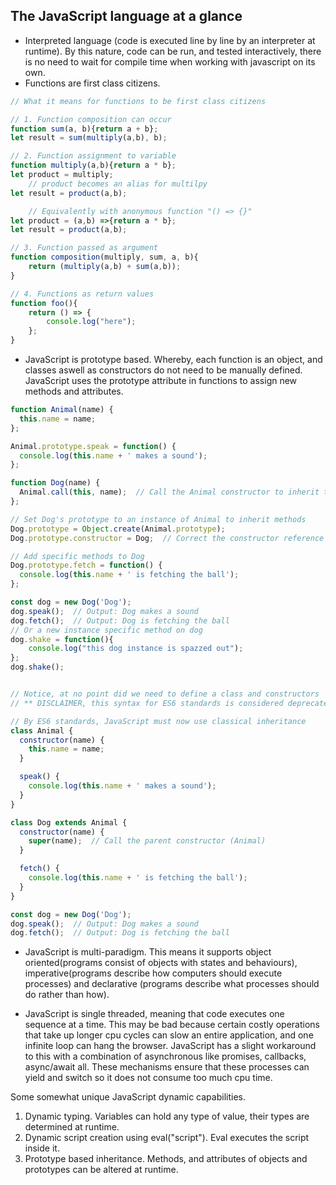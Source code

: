 ## The JavaScript language at a glance

- Interpreted language (code is executed line by line by an interpreter at runtime). By this nature, code can be run, and tested interactively, there is no need to wait for compile time when working with javascript on its own.
- Functions are first class citizens.

```javascript
// What it means for functions to be first class citizens

// 1. Function composition can occur
function sum(a, b){return a + b};
let result = sum(multiply(a,b), b);

// 2. Function assignment to variable
function multiply(a,b){return a * b};
let product = multiply;
    // product becomes an alias for multilpy
let result = product(a,b);  

    // Equivalently with anonymous function "() => {}"
let product = (a,b) =>{return a * b};
let result = product(a,b);

// 3. Function passed as argument
function composition(multiply, sum, a, b){
    return (multiply(a,b) + sum(a,b));
}

// 4. Functions as return values
function foo(){
    return () => {
        console.log("here");
    };
}
```

- JavaScript is prototype based. Whereby, each function is an object, and classes aswell as constructors do not need to be manually defined. JavaScript uses the prototype attribute in functions to assign new methods and attributes.

```javascript
function Animal(name) {
  this.name = name;
};

Animal.prototype.speak = function() {
  console.log(this.name + ' makes a sound');
};

function Dog(name) {
  Animal.call(this, name);  // Call the Animal constructor to inherit the 'name'
};

// Set Dog's prototype to an instance of Animal to inherit methods
Dog.prototype = Object.create(Animal.prototype);
Dog.prototype.constructor = Dog;  // Correct the constructor reference

// Add specific methods to Dog
Dog.prototype.fetch = function() {
  console.log(this.name + ' is fetching the ball');
};

const dog = new Dog('Dog');
dog.speak();  // Output: Dog makes a sound
dog.fetch();  // Output: Dog is fetching the ball
// Or a new instance specific method on dog
dog.shake = function(){
    console.log("this dog instance is spazzed out");
};
dog.shake();


// Notice, at no point did we need to define a class and constructors
// ** DISCLAIMER, this syntax for ES6 standards is considered deprecated.

// By ES6 standards, JavaScript must now use classical inheritance
class Animal {
  constructor(name) {
    this.name = name;
  }

  speak() {
    console.log(this.name + ' makes a sound');
  }
}

class Dog extends Animal {
  constructor(name) {
    super(name);  // Call the parent constructor (Animal)
  }

  fetch() {
    console.log(this.name + ' is fetching the ball');
  }
}

const dog = new Dog('Dog');
dog.speak();  // Output: Dog makes a sound
dog.fetch();  // Output: Dog is fetching the ball


```

- JavaScript is multi-paradigm. This means it supports object oriented(programs consist of objects with states and behaviours), imperative(programs describe how computers should execute processes) and declarative (programs describe what processes should do rather than how).

- JavaScript is single threaded, meaning that code executes one sequence at a time. This may be bad because certain costly operations that take up longer cpu cycles can slow an entire application, and one infinite loop can hang the browser. JavaScript has a slight workaround to this with a combination of asynchronous like promises, callbacks, async/await all. These mechanisms ensure that these processes can yield and switch so it does not consume too much cpu time.

Some somewhat unique JavaScript dynamic capabilities.

1. Dynamic typing. Variables can hold any type of value, their types are determined at runtime.
2. Dynamic script creation using eval("script"). Eval executes the script inside it.
3. Prototype based inheritance. Methods, and attributes of objects and prototypes can be altered at runtime.

